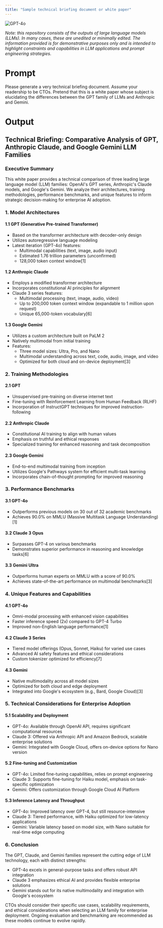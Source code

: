```yaml
---
title: "Sample technical briefing document or white paper"
---
```

![GPT-4o](https://img.shields.io/badge/GPT--4o-3333FF?style=for-the-badge&logo=openai&logoColor=white)



*Note: this repository consists of the outputs of large language models (LLMs). In many cases, these are unedited or minimally edited. The information provided is for demonstrative purposes only and is intended to highlight constraints and capabilities in LLM applications and prompt engineering strategies.*


# Prompt

Please generate a very technical briefing document. Assume your readership to be CTOs. Pretend that this is a white paper whose subject is elucidating the differences between the GPT family of LLMs and Anthropic and Gemini.

# Output

## Technical Briefing: Comparative Analysis of GPT, Anthropic Claude, and Google Gemini LLM Families

### Executive Summary

This white paper provides a technical comparison of three leading large language model (LLM) families: OpenAI's GPT series, Anthropic's Claude models, and Google's Gemini. We analyze their architectures, training methodologies, performance benchmarks, and unique features to inform strategic decision-making for enterprise AI adoption.

### 1. Model Architectures

#### 1.1 GPT (Generative Pre-trained Transformer)

- Based on the transformer architecture with decoder-only design
- Utilizes autoregressive language modeling
- Latest iteration (GPT-4o) features:
  - Multimodal capabilities (text, image, audio input)
  - Estimated 1.76 trillion parameters (unconfirmed)
  - 128,000 token context window[1]

#### 1.2 Anthropic Claude

- Employs a modified transformer architecture
- Incorporates constitutional AI principles for alignment
- Claude 3 series features:
  - Multimodal processing (text, image, audio, video)
  - Up to 200,000 token context window (expandable to 1 million upon request)
  - Unique 65,000-token vocabulary[6]

#### 1.3 Google Gemini

- Utilizes a custom architecture built on PaLM 2
- Natively multimodal from initial training
- Features:
  - Three model sizes: Ultra, Pro, and Nano
  - Multimodal understanding across text, code, audio, image, and video
  - Optimized for both cloud and on-device deployment[3]

### 2. Training Methodologies

#### 2.1 GPT

- Unsupervised pre-training on diverse internet text
- Fine-tuning with Reinforcement Learning from Human Feedback (RLHF)
- Incorporation of InstructGPT techniques for improved instruction-following

#### 2.2 Anthropic Claude

- Constitutional AI training to align with human values
- Emphasis on truthful and ethical responses
- Specialized training for enhanced reasoning and task decomposition

#### 2.3 Google Gemini

- End-to-end multimodal training from inception
- Utilizes Google's Pathways system for efficient multi-task learning
- Incorporates chain-of-thought prompting for improved reasoning

### 3. Performance Benchmarks

#### 3.1 GPT-4o

- Outperforms previous models on 30 out of 32 academic benchmarks
- Achieves 90.0% on MMLU (Massive Multitask Language Understanding)[1]

#### 3.2 Claude 3 Opus

- Surpasses GPT-4 on various benchmarks
- Demonstrates superior performance in reasoning and knowledge tasks[6]

#### 3.3 Gemini Ultra

- Outperforms human experts on MMLU with a score of 90.0%
- Achieves state-of-the-art performance on multimodal benchmarks[3]

### 4. Unique Features and Capabilities

#### 4.1 GPT-4o

- Omni-modal processing with enhanced vision capabilities
- Faster inference speed (2x) compared to GPT-4 Turbo
- Improved non-English language performance[1]

#### 4.2 Claude 3 Series

- Tiered model offerings (Opus, Sonnet, Haiku) for varied use cases
- Advanced AI safety features and ethical considerations
- Custom tokenizer optimized for efficiency[7]

#### 4.3 Gemini

- Native multimodality across all model sizes
- Optimized for both cloud and edge deployment
- Integrated into Google's ecosystem (e.g., Bard, Google Cloud)[3]

### 5. Technical Considerations for Enterprise Adoption

#### 5.1 Scalability and Deployment

- GPT-4o: Available through OpenAI API, requires significant computational resources
- Claude 3: Offered via Anthropic API and Amazon Bedrock, scalable enterprise solutions
- Gemini: Integrated with Google Cloud, offers on-device options for Nano version

#### 5.2 Fine-tuning and Customization

- GPT-4o: Limited fine-tuning capabilities, relies on prompt engineering
- Claude 3: Supports fine-tuning for Haiku model, emphasis on task-specific optimization
- Gemini: Offers customization through Google Cloud AI Platform

#### 5.3 Inference Latency and Throughput

- GPT-4o: Improved latency over GPT-4, but still resource-intensive
- Claude 3: Tiered performance, with Haiku optimized for low-latency applications
- Gemini: Variable latency based on model size, with Nano suitable for real-time edge computing

### 6. Conclusion

The GPT, Claude, and Gemini families represent the cutting edge of LLM technology, each with distinct strengths:

- GPT-4o excels in general-purpose tasks and offers robust API integration
- Claude 3 emphasizes ethical AI and provides flexible enterprise solutions
- Gemini stands out for its native multimodality and integration with Google's ecosystem

CTOs should consider their specific use cases, scalability requirements, and ethical considerations when selecting an LLM family for enterprise deployment. Ongoing evaluation and benchmarking are recommended as these models continue to evolve rapidly.
 